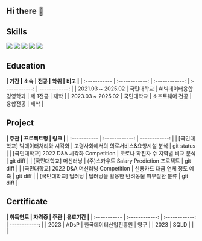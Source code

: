 ## Hi there 👋

<!--
**eunjileee/eunjileee** is a ✨ _special_ ✨ repository because its `README.md` (this file) appears on your GitHub profile.

Here are some ideas to get you started:

- 🔭 I’m currently working on ...
- 🌱 I’m currently learning ...
- 👯 I’m looking to collaborate on ...
- 🤔 I’m looking for help with ...
- 💬 Ask me about ...
- 📫 How to reach me: ...
- 😄 Pronouns: ...
- ⚡ Fun fact: ...
-->

## Skills
<img src="https://img.shields.io/badge/Python-3776AB?style=flat-square&logo=Python&logoColor=white"/> <img src="https://img.shields.io/badge/java-007396?style=flat-square&logo=java&logoColor=white"/> <img src="https://img.shields.io/badge/Ubuntu-E95420?style=flat-square&logo=Ubuntu&logoColor=white"/> <img src="https://img.shields.io/badge/sql-4479A1?style=for-the-badge&logo=sql&logoColor=white"> <img src="https://img.shields.io/badge/linux-FCC624?style=for-the-badge&logo=linux&logoColor=black">


## Education
**| 기간 | 소속 | 전공 | 학위 | 비고 |**
| :----------- | :------------: | :------------: | :------------: | ------------: |
| 2021.03 ~ 2025.02  |  국민대학교  |  AI빅데이터융합경영학과 | 제 1전공 | 재학 |
| 2023.03 ~ 2025.02  |  국민대학교  |  소프트웨어 전공       | 융합전공 | 재학 |

     
   
## Project
**| 주관 | 프로젝트명 | 링크 |**
| :----------- | :------------: | ------------: |
| [국민대학교] 빅데이터처리와 시각화   |   고령사회에서의 의료서비스&요양시설 분석   |    git status |
| [국민대학교] 2022 D&A 시각화 Competition    |    코로나 확진자 수 지역별 비교 분석    |      git diff |
| [국민대학교] 머신러닝     |    (주)스카우트 Salary Prediction 프로젝트    |      git diff |
| [국민대학교] 2022 D&A 머신러닝 Competition   |    신용카드 대금 연체 정도 예측    |      git diff |
| [국민대학교] 딥러닝     |    딥러닝을 활용한 반려동물 피부질환 분류    |      git diff |


## Certificate
**| 취득연도 | 자격증 | 주관 | 유효기간 |**
| :----------- | :------------: | :------------: | ------------: |
| 2023  |  ADsP  |  한국데이터산업진흥원 | 영구 |
| 2023  |  SQLD |          |    |
